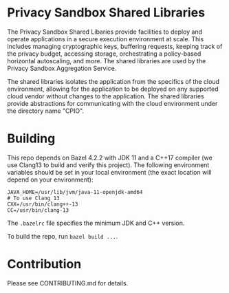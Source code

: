 # Privacy Sandbox Shared Libraries

The Privacy Sandbox Shared Libaries provide facilities to deploy and operate applications in a secure execution environment at scale. This includes managing cryptographic keys, buffering requests, keeping track of the privacy budget, accessing storage, orchestrating a policy-based horizontal autoscaling, and more. The shared libraries are used by the Privacy Sandbox Aggregation Service.

The shared libraries isolates the application from the specifics of the cloud environment, allowing for the application to be deployed on any supported cloud vendor without changes to the application. The shared libraries provide abstractions for communicating with the cloud environment under the directory name "CPIO".

# Building

This repo depends on Bazel 4.2.2 with JDK 11 and a C++17 compiler (we use Clang13 to build and verify this project).  The following environment variables should be set in your local environment (the exact location will depend on your environment):

```
JAVA_HOME=/usr/lib/jvm/java-11-openjdk-amd64
# To use Clang 13
CXX=/usr/bin/clang++-13
CC=/usr/bin/clang-13
```

The `.bazelrc` file specifies the minimum JDK and C++ version.

To build the repo, run `bazel build ...`.

# Contribution

Please see CONTRIBUTING.md for details.
